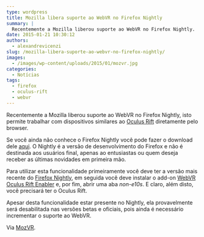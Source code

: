 ```yaml
---
type: wordpress
title: Mozilla libera suporte ao WebVR no Firefox Nightly
summary: |
  Recentemente a Mozilla liberou suporte ao WebVR no Firefox Nightly.
date: 2015-01-21 10:30:12
authors:
  - alexandrevicenzi
slug: /mozilla-libera-suporte-ao-webvr-no-firefox-nightly/
images:
  - /images/wp-content/uploads/2015/01/mozvr.jpg
categories:
  - Notícias
tags:
  - firefox
  - oculus-rift
  - webvr
---
```


Recentemente a Mozilla liberou suporte ao WebVR no Firefox Nightly, isto permite trabalhar com dispositivos similares ao <a href="https://www.oculus.com/rift/" target="_blank">Oculus Rift</a> diretamente pelo browser.

Se você ainda não conhece o Firefox Nightly você pode fazer o download dele <a href="http://nightly.mozilla.org/" target="_blank">aqui</a>. O Nightly é a versão de desenvolvimento do Firefox e não é destinada aos usuários final, apenas ao entusiastas ou quem deseja receber as últimas novidades em primeira mão.

Para utilizar esta funcionalidade primeiramente você deve ter a versão mais recente do <a href="http://nightly.mozilla.org/" target="_blank">Firefox Nightly</a>, em seguida você deve instalar o add-on <a href="http://mozvr.com/downloads/webvr-oculus-addon-0.4.4.xpi" target="_blank">WebVR Oculus Rift Enabler</a> e, por fim, abrir uma aba <em>non-e10s</em>. E claro, além disto, você precisará ter o Oculus Rift.

Apesar desta funcionalidade estar presente no Nightly, ela provavelmente será desabilitada nas versões betas e oficiais, pois ainda é necessário incrementar o suporte ao WebVR.

Via <a href="http://mozvr.com/posts/webvr-lands-in-nightly/" target="_blank">MozVR</a>.